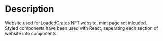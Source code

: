 # Description

Website used for LoadedCrates NFT website, mint page not inlcuded.
Styled components have been used with React, seperating each section of website into components
